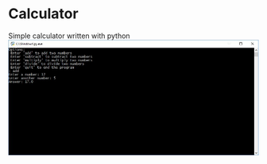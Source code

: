 # Calculator
Simple calculator written with python
![alt text](https://github.com/mahditehrani12/Calculator/blob/master/Capture.JPG)
